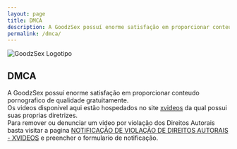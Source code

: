 ```yaml
---
layout: page
title: DMCA
description: A GoodzSex possuí enorme satisfação em proporcionar conteudo pornografico de qualidade gratuitamente.
permalink: /dmca/
---
```


<img itemprop="image" class="img-rounded" src="{{ site.url }}/assets/ico/192x192.png" alt="GoodzSex Logotipo">

## DMCA

A GoodzSex possuí enorme satisfação em proporcionar conteudo pornografico de qualidade gratuitamente.<br/>
Os videos disponivel aqui estão hospedados no site <a href="https://xvideos.com/">xvideos</a> da qual possui suas proprias diretrizes.<br/>
Para remover ou denunciar um video por violação dos Direitos Autorais basta visitar a pagina <a href="https://info.xvideos.com/takedown">NOTIFICAÇÃO DE VIOLAÇÃO DE DIREITOS AUTORAIS - XVIDEOS</a> e preencher o formulario de notificação.
